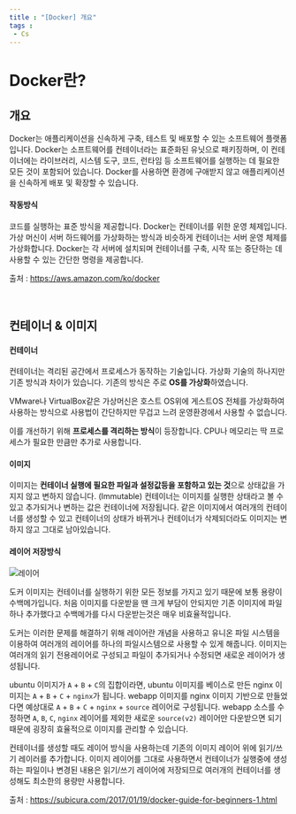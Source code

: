 ```yaml
---
title : "[Docker] 개요"
tags :
 - Cs
---
```




# Docker란?

## 개요

Docker는 애플리케이션을 신속하게 구축, 테스트 및 배포할 수 있는 소프트웨어 플랫폼입니다. Docker는 소프트웨어를 컨테이너라는 표준화된 유닛으로 패키징하며, 이 컨테이너에는 라이브러리, 시스템 도구, 코드, 런타임 등 소프트웨어를 실행하는 데 필요한 모든 것이 포함되어 있습니다. Docker를 사용하면 환경에 구애받지 않고 애플리케이션을 신속하게 배포 및 확장할 수 있습니다.



#### 작동방식

코드를 실행하는 표준 방식을 제공합니다. Docker는 컨테이너를 위한 운영 체제입니다. 가상 머신이 서버 하드웨어를 가상화하는 방식과 비슷하게 컨테이너는 서버 운영 체제를 가상화합니다. Docker는 각 서버에 설치되며 컨테이너를 구축, 시작 또는 중단하는 데 사용할 수 있는 간단한 명령을 제공합니다.



출처 : https://aws.amazon.com/ko/docker

<br/>

## 컨테이너 & 이미지

#### 컨테이너

컨테이너는 격리된 공간에서 프로세스가 동작하는 기술입니다. 가상화 기술의 하나지만 기존 방식과 차이가 있습니다. 기존의 방식은 주로 **OS를 가상화**하였습니다.

VMware나 VirtualBox같은 가상머신은 호스트 OS위에 게스트OS 전체를 가상화하여 사용하는 방식으로 사용법이 간단하지만 무겁고 느려 운영환경에서 사용할 수 없습니다.

이를 개선하기 위해 **프로세스를 격리하는 방식**이 등장합니다. CPU나 메모리는 딱 프로세스가 필요한 만큼만 추가로 사용합니다.



#### 이미지

이미지는 **컨테이너 실행에 필요한 파일과 설정값등을 포함하고 있는 것**으로 상태값을 가지지 않고 변하지 않습니다. (Immutable) 컨테이너는 이미지를 실행한 상태라고 볼 수 있고 추가되거나 변하는 값은 컨테이너에 저장됩니다. 같은 이미지에서 여러개의 컨테이너를 생성할 수 있고 컨테이너의 상태가 바뀌거나 컨테이너가 삭제되더라도 이미지는 변하지 않고 그대로 남아있습니다.



#### 레이어 저장방식

![레이어](https://user-images.githubusercontent.com/46040824/108009380-ed3a3000-7045-11eb-80a4-d460b18b7a08.PNG)

도커 이미지는 컨테이너를 실행하기 위한 모든 정보를 가지고 있기 때문에 보통 용량이 수백메가입니다. 처음 이미지를 다운받을 땐 크게 부담이 안되지만 기존 이미지에 파일 하나 추가했다고 수백메가를 다시 다운받는것은 매우 비효율적입니다.

도커는 이러한 문제를 해결하기 위해 레이어란 개념을 사용하고 유니온 파일 시스템을 이용하여 여러개의 레이어를 하나의 파일시스템으로 사용할 수 있게 해줍니다. 이미지는 여러개의 읽기 전용레이어로 구성되고 파일이 추가되거나 수정되면 새로운 레이어가 생성됩니다. 

 ubuntu 이미지가 `A` + `B` + `C`의 집합이라면, ubuntu 이미지를 베이스로 만든 nginx 이미지는 `A` + `B` + `C` + `nginx`가 됩니다. webapp 이미지를 nginx 이미지 기반으로 만들었다면 예상대로 `A` + `B` + `C` + `nginx` + `source` 레이어로 구성됩니다. webapp 소스를 수정하면 `A`, `B`, `C`, `nginx` 레이어를 제외한 새로운 `source(v2)` 레이어만 다운받으면 되기 때문에 굉장히 효율적으로 이미지를 관리할 수 있습니다.



컨테이너를 생성할 때도 레이어 방식을 사용하는데 기존의 이미지 레이어 위에 읽기/쓰기 레이러를 추가합니다. 이미지 레이어를 그대로 사용하면서 컨테이너가 실행중에 생성하는 파일이나 변경된 내용은 읽기/쓰기 레이어에 저장되므로 여러개의 컨테이너를 생성해도 최소한의 용량만 사용합니다.



출처 : https://subicura.com/2017/01/19/docker-guide-for-beginners-1.html